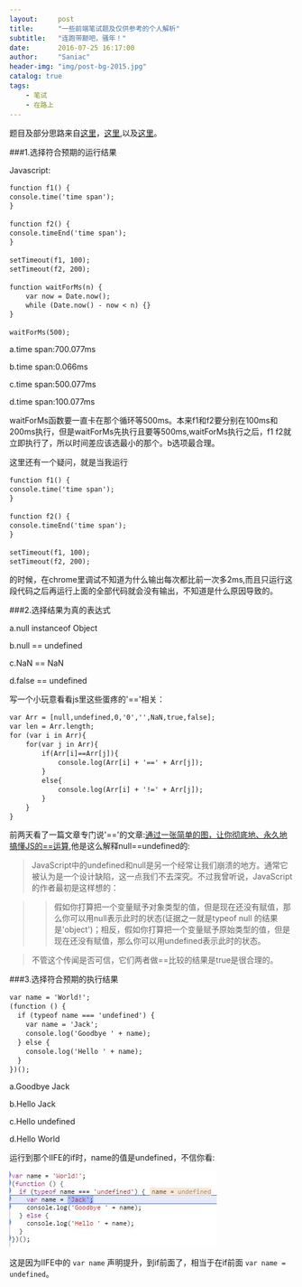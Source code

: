 ```yaml
---
layout:     post
title:      "一些前端笔试题及仅供参考的个人解析"
subtitle:   "连跑带颠吧，骚年！"
date:       2016-07-25 16:17:00
author:     "Saniac"
header-img: "img/post-bg-2015.jpg"
catalog: true
tags:
    - 笔试 
    - 在路上
---
```


题目及部分思路来自[这里](https://segmentfault.com/a/1190000002638818)，[这里](http://hao.jser.com/archive/5225/),以及[这里](https://github.com/topview-frontend/campus-recruitment/blob/master/written/frontend_online_examination.md)。

###1.选择符合预期的运行结果

Javascript:
	
	function f1() {
    console.time('time span');
	}

	function f2() {
    console.timeEnd('time span');
	}

	setTimeout(f1, 100);
	setTimeout(f2, 200);

	function waitForMs(n) {
    	var now = Date.now();
	    while (Date.now() - now < n) {}
	}

	waitForMs(500);

a.time span:700.077ms

b.time span:0.066ms

c.time span:500.077ms

d.time span:100.077ms

waitForMs函数要一直卡在那个循环等500ms。本来f1和f2要分别在100ms和200ms执行，但是waitForMs先执行且要等500ms,waitForMs执行之后，f1 f2就立即执行了，所以时间差应该选最小的那个。b选项最合理。

这里还有一个疑问，就是当我运行
	
	function f1() {
    console.time('time span');
	}

	function f2() {
    console.timeEnd('time span');
	}

	setTimeout(f1, 100);
	setTimeout(f2, 200);

的时候，在chrome里调试不知道为什么输出每次都比前一次多2ms,而且只运行这段代码之后再运行上面的全部代码就会没有输出，不知道是什么原因导致的。

###2.选择结果为真的表达式

a.null instanceof Object

b.null == undefined

c.NaN == NaN

d.false == undefined

写一个小玩意看看js里这些蛋疼的'=='相关：

	var Arr = [null,undefined,0,'0','',NaN,true,false];
	var len = Arr.length;
	for (var i in Arr){
	    for(var j in Arr){
	        if(Arr[i]==Arr[j]){
	            console.log(Arr[i] + '==' + Arr[j]);
	        }
	        else{
	            console.log(Arr[i] + '!=' + Arr[j]);
	        }
	    }
	}


前两天看了一篇文章专门说'=='的文章:[通过一张简单的图，让你彻底地、永久地搞懂JS的==运算](https://segmentfault.com/a/1190000006012804?utm_source=tuicool&utm_medium=referral),他是这么解释null==undefined的:
>JavaScript中的undefined和null是另一个经常让我们崩溃的地方。通常它被认为是一个设计缺陷，这一点我们不去深究。不过我曾听说，JavaScript的作者最初是这样想的：

>>假如你打算把一个变量赋予对象类型的值，但是现在还没有赋值，那么你可以用null表示此时的状态(证据之一就是typeof null 的结果是'object')；相反，假如你打算把一个变量赋予原始类型的值，但是现在还没有赋值，那么你可以用undefined表示此时的状态。

>不管这个传闻是否可信，它们两者做==比较的结果是true是很合理的。

###3.选择符合预期的执行结果

	var name = 'World!';
	(function () {
	  if (typeof name === 'undefined') {
	    var name = 'Jack';
	    console.log('Goodbye ' + name);
	  } else {
	    console.log('Hello ' + name);
	  }
	})();



a.Goodbye Jack

b.Hello Jack

c.Hello undefined

d.Hello World

运行到那个IIFE的if时，name的值是undefined，不信你看:

![chrome调试截图](img/in-post/post-js-version/01.JPG 'chrome调试截图')

这是因为IIFE中的 `var name` 声明提升，到if前面了，相当于在if前面 `var name = undefined`。


